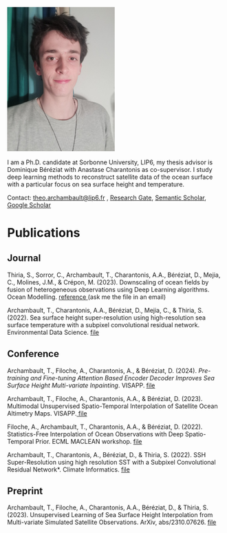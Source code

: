 <img src='Theoarchambault.jpeg' width='250'>

I am a Ph.D. candidate at Sorbonne University, LIP6, my thesis advisor is Dominique Béréziat with Anastase Charantonis as co-supervisor. I study deep learning methods to reconstruct satellite data of the ocean surface with a particular focus on sea surface height and temperature. 
 
Contact: <a href="mailto:theo.archambault@lip6.fr">theo.archambault@lip6.fr</a> , <a href="https://www.researchgate.net/profile/Theo-Archambault" target="_blank">Research Gate</a>,  <a href="https://www.semanticscholar.org/author/Th%C3%A9o-Archambault/1387907072" target="_blank">Semantic Scholar</a>, <a href="https://scholar.google.com/citations?user=Lb0HoBkAAAAJ&hl=fr" target="_blank">Google Scholar</a>

# Publications

## Journal

Thiria, S., Sorror, C., Archambault, T., Charantonis, A.A., Béréziat, D., Mejia, C., Molines, J.M., & Crépon, M. (2023). Downscaling of ocean fields by fusion of heterogeneous observations using Deep Learning algorithms. Ocean Modelling. <a href="https://www.semanticscholar.org/paper/Downscaling-of-ocean-fields-by-fusion-of-using-Deep-Thiria-Sorror/92097bae25366aca4b10e13d41226574be605b6a" target="_blank"> reference </a> (ask me the file in an email)

Archambault, T., Charantonis, A.A., Béréziat, D., Mejia, C., & Thiria, S. (2022). Sea surface height super-resolution using high-resolution sea surface temperature with a subpixel convolutional residual network. Environmental Data Science. <a href="https://www.semanticscholar.org/paper/Sea-surface-height-super-resolution-using-sea-with-Archambault-Charantonis/3784e709ef4b5301e33bbfe119b91c1c7acd0204" target="_blank"> file </a> 


## Conference

Archambault, T., Filoche, A., Charantonis, A., & Béréziat, D. (2024). *Pre-training and Fine-tuning Attention Based Encoder Decoder Improves Sea Surface Height Multi-variate Inpainting*. VISAPP. <a href="https://doi.org/DOI: 10.5220/0012357400003660" target="_blank"> file </a> 

Archambault, T., Filoche, A., Charantonis, A.A., & Béréziat, D. (2023). Multimodal Unsupervised Spatio-Temporal Interpolation of Satellite Ocean Altimetry Maps. VISAPP.<a href="https://www.semanticscholar.org/paper/Multimodal-Unsupervised-Spatio-Temporal-of-Ocean-Archambault-Filoche/5fd2a9b473deeacb4a224feed0b41f49829a278a" target="_blank"> file </a> 

Filoche, A., Archambault, T., Charantonis, A.A., & Béréziat, D. (2022). Statistics-Free Interpolation of Ocean Observations with Deep Spatio-Temporal Prior. ECML MACLEAN workshop. <a href="https://www.semanticscholar.org/paper/Statistics-Free-Interpolation-of-Ocean-Observations-Filoche-Archambault/48fe4b7da62991ebc1cf0328c5b349b37fe9c776" target="_blank">file </a> 

Archambault, T., Charantonis, A., Béréziat, D., & Thiria, S. (2022). SSH Super-Resolution using high resolution SST with a Subpixel Convolutional Residual Network*. Climate Informatics. <a href="https://www.semanticscholar.org/paper/Sea-surface-height-super-resolution-using-sea-with-Archambault-Charantonis/3784e709ef4b5301e33bbfe119b91c1c7acd0204" target="_blank">file </a> 

## Preprint

Archambault, T., Filoche, A., Charantonis, A.A., Béréziat, D., & Thiria, S. (2023). Unsupervised Learning of Sea Surface Height Interpolation from Multi-variate Simulated Satellite Observations. ArXiv, abs/2310.07626. <a href="https://www.semanticscholar.org/reader/220b8f0bfeae4ae9701cc4dc7fcabb569383171e" target="_blank"> file </a> 

